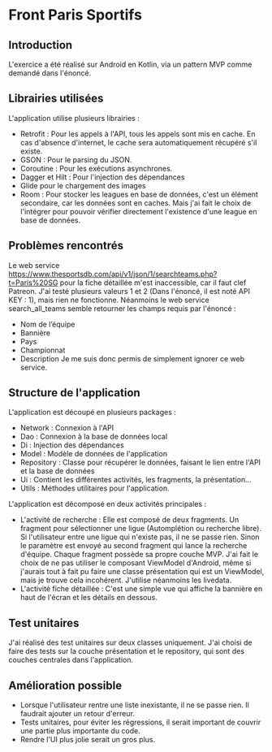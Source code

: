 # Front Paris Sportifs

## Introduction

L'exercice a été réalisé sur Android en Kotlin, via un pattern MVP comme demandé dans l'énoncé.

## Librairies utilisées

L'application utilise plusieurs librairies :
* Retrofit : Pour les appels à l'API, tous les appels sont mis en cache. En cas d'absence d'internet, le cache sera automatiquement récupéré s'il existe.
* GSON : Pour le parsing du JSON.
* Coroutine : Pour les exécutions asynchrones.
* Dagger et Hilt : Pour l'injection des dépendances
* Glide pour le chargement des images
* Room : Pour stocker les leagues en base de données, c'est un élément secondaire, car les données sont en caches. Mais j'ai fait le choix de l'intégrer pour pouvoir vérifier directement l'existence d'une league en base de données.

## Problèmes rencontrés

Le web service https://www.thesportsdb.com/api/v1/json/1/searchteams.php?t=Paris%20SG pour la fiche détaillée m'est inaccessible, car il faut clef Patreon. J'ai testé plusieurs valeurs 1 et 2 (Dans l'énoncé, il est noté API KEY : 1), mais rien ne fonctionne.
Néanmoins le web service search_all_teams semble retourner les champs requis par l'énoncé : 
- Nom de l’équipe
- Bannière
- Pays
- Championnat
- Description
Je me suis donc permis de simplement ignorer ce web service.

## Structure de l'application

L'application est découpé en plusieurs packages :
* Network : Connexion à l'API
* Dao : Connexion à la base de données local
* Di : Injection des dépendances
* Model : Modèle de données de l'application
* Repository : Classe pour récupérer le données, faisant le lien entre l'API et la base de données
* Ui : Contient les différentes activités, les fragments, la présentation...
* Utils : Méthodes utilitaires pour l'application.

L'application est décomposé en deux activités principales :

* L'activité de recherche : Elle est composé de deux fragments. Un fragment pour sélectionner une ligue (Automplétion ou recherche libre). Si l'utilisateur entre une ligue qui n'existe pas, il ne se passe rien. Sinon le paramètre est envoyé au second fragment qui lance la recherche d'équipe. Chaque fragment possède sa propre couche MVP. J'ai fait le choix de ne pas utiliser le composant ViewModel d'Android, même si j'aurais tout à fait pu faire une classe présentation qui est un ViewModel, mais je trouve cela incohérent. J'utilise néanmoins les livedata.
* L'activité fiche détaillée : C'est une simple vue qui affiche la bannière en haut de l'écran et les détails en dessous. 

## Test unitaires

J'ai réalisé des test unitaires sur deux classes uniquement. J'ai choisi de faire des tests sur la couche présentation et le repository, qui sont des couches centrales dans l'application.

## Amélioration possible

* Lorsque l'utilisateur rentre une liste inexistante, il ne se passe rien. Il faudrait ajouter un retour d'erreur.
* Tests unitaires, pour éviter les régressions, il serait important de couvrir une partie plus importante du code.
* Rendre l'UI plus jolie serait un gros plus.
